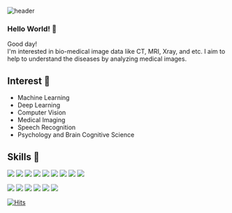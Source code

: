 ![header](https://capsule-render.vercel.app/api?type=slice&color=63C5DA&height=200&section=header&text=def%20Be_Ambitious():&fontSize=80&fontColor=48494B)



### Hello World! 👋

Good day!     
I'm interested in bio-medical image data like CT, MRI, Xray, and etc. I aim to help to understand the diseases by analyzing medical images.

## Interest 💖
- Machine Learning
- Deep Learning
- Computer Vision
- Medical Imaging
- Speech Recognition
- Psychology and Brain Cognitive Science


## Skills 🎨
<img src="https://img.shields.io/badge/TensorFlow-FF6F00?style=flat-square&logo=TensorFlow&logoColor=white"/></a> 
<img src="https://img.shields.io/badge/sklearn-F7931E?style=flat-square&logo=scikit-learn&logoColor=white"/></a> 
<img src="https://img.shields.io/badge/Pytorch-EE4C2C?style=flat-square&logo=Pytorch&logoColor=white"/></a> 
<img src="https://img.shields.io/badge/Keras-D00000?style=flat-square&logo=Keras&logoColor=white"/></a> 
<img src="https://img.shields.io/badge/pandas-150458?style=flat-square&logo=pandas&logoColor=white"/></a> 
<img src="https://img.shields.io/badge/OpenCV-5C3EE8?style=flat-square&logo=OpenCV&logoColor=white"/></a> 
<img src="https://img.shields.io/badge/Git-F05032?style=flat-square&logo=Git&logoColor=white"/></a> 
<img src="https://img.shields.io/badge/NumPy-013243?style=flat-square&logo=Numpy&logoColor=white"/></a> 
<img src="https://img.shields.io/badge/Flask-000000?style=flat-square&logo=Flask&logoColor=white"/></a> 


<img src="https://img.shields.io/badge/Python-3766AB?style=flat-square&logo=Python&logoColor=white"/></a> 
<img src="https://img.shields.io/badge/C-CCCC00?style=flat-square&logo=C&logoColor=white"/></a>
<img src="https://img.shields.io/badge/C++-00599C?style=flat-square&logo=c%2B%2B&logoColor=white"/></a>
<img src="https://img.shields.io/badge/Ruby-E0115F?style=flat-square&logo=Ruby&logoColor=white"/></a>
<img src="https://img.shields.io/badge/Latex-008080?style=flat-square&logo=Latex&logoColor=white"/></a>
<img src="https://img.shields.io/badge/Markdown-000000?style=flat-square&logo=markdown&logoColor=white"/></a>

[![Hits](https://hits.seeyoufarm.com/api/count/incr/badge.svg?url=https%3A%2F%2Fgithub.com%2FHYUNMIN-HWANG&count_bg=%2379C83D&title_bg=%23555555&icon=&icon_color=%23E7E7E7&title=hits&edge_flat=false)](https://hits.seeyoufarm.com)

<!--
**HYUNMIN-HWANG/HYUNMIN-HWANG** is a ✨ _special_ ✨ repository because its `README.md` (this file) appears on your GitHub profile.
![Anurag's GitHub stats](https://github-readme-stats.vercel.app/api?username=HYUNMIN-HWANG&show_icons=true&theme=radical)
* 깃허브 프로필 꾸미기 참고 페이지 *
https://github.com/kyechan99/capsule-render
https://velog.io/@new_wisdom/git-%EA%B0%84%EC%A3%BD%EA%B0%84%EC%82%B4-git-profile-%EA%BE%B8%EB%AF%B8%EA%B8%B0
https://zzsza.github.io/development/2020/07/10/make-github-profile-readme/
https://simpleicons.org/


백준
[![Solved.ac프로필](http://mazassumnida.wtf/api/v2/generate_badge?boj=xian0105)](https://solved.ac/xian0105)


방문자수
[![Hits](https://hits.seeyoufarm.com/api/count/incr/badge.svg?url=https%3A%2F%2Fgithub.com%2FHYUNMIN-HWANG&count_bg=%2379C83D&title_bg=%23555555&icon=&icon_color=%23E7E7E7&title=hits&edge_flat=false)](https://hits.seeyoufarm.com)

## Github Stats ✨ 
<table><tr><td valign="top" width="50%">
<img src="https://github-readme-stats.vercel.app/api?username=HYUNMIN-HWANG&show_icons=true&count_private=true&hide_border=true" align="left" style="width: 100%" />
</td><td valign="top" width="50%">
<img src="https://github-readme-stats.vercel.app/api/top-langs/?username=HYUNMIN-HWANG&hide_border=true&langs_count=10&layout=compact&hide=jupyter%20notebook" align="left" style="width: 100%" />
</td></tr></table>  
<br/>  

Here are some ideas to get you started:

- 🔭 I’m currently working on ...
- 🌱 I’m currently learning ...
- 👯 I’m looking to collaborate on ...
- 🤔 I’m looking for help with ...
- 💬 Ask me about ...
- 📫 How to reach me: ...
- 😄 Pronouns: ...
- ⚡ Fun fact: ...
-->
